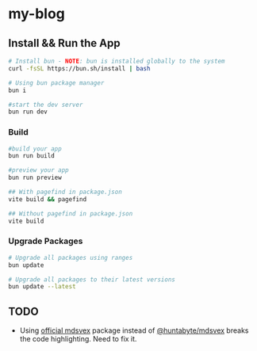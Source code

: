 # my-blog

## Install && Run the App

```bash
# Install bun - NOTE: bun is installed globally to the system
curl -fsSL https://bun.sh/install | bash

# Using bun package manager
bun i

#start the dev server
bun run dev
```

### Build

```bash
#build your app
bun run build

#preview your app
bun run preview

## With pagefind in package.json
vite build && pagefind

## Without pagefind in package.json
vite build
```

### Upgrade Packages

```bash
# Upgrade all packages using ranges
bun update

# Upgrade all packages to their latest versions
bun update --latest
```

## TODO

- Using [official mdsvex](https://github.com/pngwn/MDsveX) package instead of [@huntabyte/mdsvex](https://github.com/huntabyte/MDsveX) breaks the code highlighting. Need to fix it.